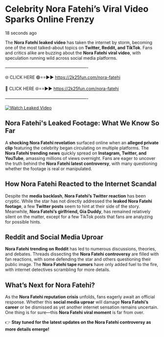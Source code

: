 # Celebrity Nora Fatehi’s Viral Video Sparks Online Frenzy

18 seconds ago

The **Nora Fatehi leaked video** has taken the internet by storm, becoming one of the most talked-about topics on **Twitter, Reddit, and TikTok**. Fans and critics alike are buzzing about the **Nora Fatehi viral video**, with speculation running wild across social media platforms.

———————————————————-

🌐 CLICK HERE 🟢==►► https://2k25fun.com/nora-fatehi

🔴 CLICK HERE 🌐==►► https://2k25fun.com/nora-fatehi

———————————————————-

[![Watch Leaked Video](https://miro.medium.com/v2/resize:fit:828/format:webp/1*cilzJN44JGOrTw9NJCrNHA.gif "Watch Leaked Video")](https://2k25fun.com/nora-fatehi)

## **Nora Fatehi's Leaked Footage: What We Know So Far**  
A **shocking Nora Fatehi revelation** surfaced online when an **alleged private clip** featuring the celebrity began circulating on multiple platforms. The **Nora Fatehi trending news** quickly spread on **Instagram, Twitter, and YouTube**, amassing millions of views overnight. Fans are eager to uncover the truth behind the **Nora Fatehi latest controversy**, with many questioning whether the footage is real or manipulated.  

## **How Nora Fatehi Reacted to the Internet Scandal**  
Despite the **media backlash**, **Nora Fatehi’s Twitter reaction** has been cryptic. While the star has not directly addressed the **leaked Nora Fatehi footage**, a few **Twitter posts** seem to hint at their side of the story. Meanwhile, **Nora Fatehi’s girlfriend, Gia Duddy**, has remained relatively silent on the matter, except for a few TikTok posts that fans are analyzing for possible hints.  

## **Reddit and Social Media Uproar**  
**Nora Fatehi trending on Reddit** has led to numerous discussions, theories, and debates. Threads dissecting the **Nora Fatehi controversy** are filled with fan reactions, with some defending the star and others questioning their public image. The **Nora Fatehi tape rumors** have only added fuel to the fire, with internet detectives scrambling for more details.  

## **What’s Next for Nora Fatehi?**  
As the **Nora Fatehi reputation crisis** unfolds, fans eagerly await an official response. Whether this **social media uproar** will damage **Nora Fatehi’s career** or be dismissed as yet another internet sensation remains uncertain. One thing is for sure—this **Nora Fatehi viral moment** is far from over.  

👉 **Stay tuned for the latest updates on the Nora Fatehi controversy as more details emerge!**  